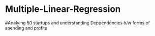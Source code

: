 # Multiple-Linear-Regression
#Analying 50 startups and understanding Deppendencies b/w forms of spending and profits
